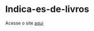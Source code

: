 # Indica-es-de-livros
Acesse o site [aqui](https://github.com/GabrieleBatagiero/Indica-es-de-livros)
